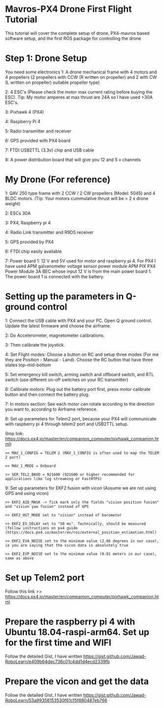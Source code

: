 # Mavros-PX4 Drone First Flight Tutorial
This tutorial will cover the complete setup of drone, PX4-mavros based software setup, and the first ROS package for controlling the drone

# Step 1: Drone Setup
You need some electronics
1: A drone mechanical frame with 4 motors and 4 propellers (2 propellers with CCW (R written on propeller) and 2 with CW (L written on propeller) suitable propeller type)

2: 4 ESC's (Please check the motor max current rating before buying the ESC). Tip: My motor amperes at max thrust are 24A so I have used >30A ESC's. 

3: Pixhawk 4 (PX4)

4: Raspberry Pi 4

5: Radio transmitter and receiver

6: GPS provided with PX4 board

7: FTDI USB2TTL (3.3v) chip and USB cable 

8: A power distribution board that will give you 12 and 5 v channels

# My Drone (For reference)
1: QAV 250 type frame with 2 CCW / 2 CW propellers (Model: 5045) and 4 BLDC motors. (Tip: Your motors cummulative thrust will be > 2 x drone weight)

2: ESCs 30A

3: PX4, Raspberry pi 4

4: Radio Link transmitter and R9DS receiver

5: GPS provided by PX4

6: FTDI chip easily available

7: Power board 1: 12 V and 5V used for motor and raspberry pi 4. For PX4 I have used APM galvanometer voltage sensor power module APM PIX PX4 Power Module 3A BEC whose input 12 V is from the main power board 1. The power board 1 is connected with the battery. 

# Setting up the parameters in Q-ground control 
1: Connect the USB cable with PX4 and your PC. Open Q ground control. Update the latest firmware and choose the airframe.

2: Do Accelerometer, magnetometer calibrations.

3: Then calibrate the joystick. 

4: Set Flight modes: Choose a button on RC and setup three modes (For me they are Position - Manual - Land). Choose the RC button that have three states top-mid-bottom

5: Set emergency kill switch, arming switch and offboard switch, and RTL switch (use different on-off switches on your RC transmitter)

6: Calibrate motors: Plug out the battery port first, press motor calibrate button and then connect the battery plug. 

7: In motors section: See each motor can rotate according to the direction you want to, according to Airframe reference.

8: Set up parameters for Telem2 port, because your PX4 will communicate with raspberry pi 4 through telem2 port and USB2TTL setup. 

(Imp link: https://docs.px4.io/master/en/companion_computer/pixhawk_companion.html)

    >> MAV_1_CONFIG = TELEM 2 (MAV_1_CONFIG is often used to map the TELEM 2 port)
    
    >> MAV_1_MODE = Onboard
    
    >> SER_TEL2_BAUD = 921600 (921600 or higher recommended for applications like log streaming or FastRTPS)
    
9: Set up parameters for EKF2 fusion with vicon (Assume we are not using GPS and using vicon)

    >> EKF2_AID_MASK -> Tick mark only the fields "vision position fusion" and "vision yaw fusion" instead of GPS
    
    >> EKF2_HGT_MODE set to "vision" instead of barometer
    
    >> EKF2_EV_DELAY set to "50 ms". Technically, should be measured (follow instructions on px4 guide (https://docs.px4.io/master/en/ros/external_position_estimation.html)
    
    >> EKF2_EVA_NOISE set to the minimum value (2.86 degrees in our case), ie you are saying that the vicon data is absolutely true
    
    >> EKF2_EVP_NOISE set to the minimum value (0.01 meters in our case), same as above

# Set up Telem2 port 
Follow this link >> https://docs.px4.io/master/en/companion_computer/pixhawk_companion.html

# Prepare the raspberry pi 4 with Ubuntu 18.04-raspi-arm64. Set up for the first time and WIFI
Follow the detailed Gist, I have written 
https://gist.github.com/Jawad-RoboLearn/e409b64dec736c01c4dd1d4ecd2339fb

# Prepare the vicon and get the data
Follow the detailed Gist, I have written
https://gist.github.com/Jawad-RoboLearn/53a99356153530f61cf5f880487eb766


